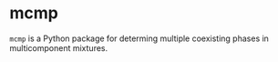 # mcmp

`mcmp` is a Python package for determing multiple coexisting phases in multicomponent mixtures.
